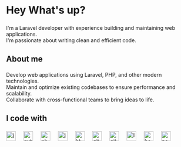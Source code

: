 <h1 align="left">Hey  What's up?</h1>

###

<p align="left">I'm a Laravel developer with experience building and maintaining web applications. <br>I'm passionate about writing clean and efficient code.</p>

###

<h2 align="left">About me</h2>

###

<p align="left"> Develop web applications using Laravel, PHP, and other modern technologies. <br>
    Maintain and optimize existing codebases to ensure performance and scalability.<br> Collaborate with cross-functional teams to bring ideas to life.</p>

###

<h2 align="left">I code with</h2>

###

<div align="left">
  <img src="https://cdn.jsdelivr.net/gh/devicons/devicon/icons/javascript/javascript-original.svg" height="26" alt="javascript logo"  />
  <img width="13" />
  <img src="https://cdn.jsdelivr.net/gh/devicons/devicon/icons/python/python-original.svg" height="26" alt="python logo"  />
  <img width="13" />
  <img src="https://cdn.jsdelivr.net/gh/devicons/devicon/icons/php/php-original.svg" height="26" alt="php logo"  />
  <img width="13" />
  <img src="https://cdn.jsdelivr.net/gh/devicons/devicon/icons/jquery/jquery-original.svg" height="26" alt="jquery logo"  />
  <img width="13" />
  <img src="https://cdn.jsdelivr.net/gh/devicons/devicon/icons/html5/html5-original.svg" height="26" alt="html5 logo"  />
  <img width="13" />
  <img src="https://cdn.jsdelivr.net/gh/devicons/devicon/icons/github/github-original.svg" height="26" alt="github logo"  />
  <img width="13" />
  <img src="https://cdn.jsdelivr.net/gh/devicons/devicon/icons/git/git-original.svg" height="26" alt="git logo"  />
  <img width="13" />
  <img src="https://cdn.simpleicons.org/laravel/FF2D20" height="26" alt="laravel logo"  />
  <img width="13" />
  <img src="https://cdn.simpleicons.org/bootstrap/7952B3" height="26" alt="bootstrap logo"  />
  <img width="13" />
  <img src="https://cdn.simpleicons.org/postman/FF6C37" height="26" alt="postman logo"  />
</div>

###
